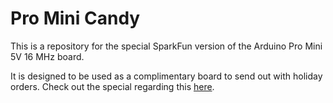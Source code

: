 Pro Mini Candy
===============

This is a repository for the special SparkFun version of the Arduino Pro Mini 5V 16 MHz board.

It is designed to be used as a complimentary board to send out with holiday orders. Check out the special regarding this [here](https://www.sparkfun.com/news/1334).
